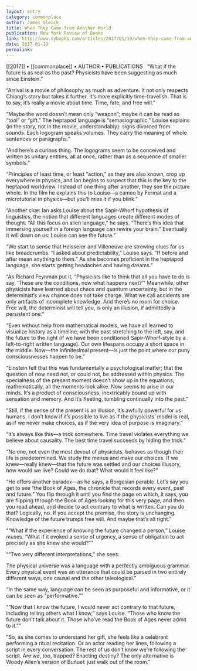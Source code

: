 ```yaml
---
layout: entry
category: commonplace
author: James Gleick
title: When They Came from Another World
publication: New York Review of Books
link: http://www.nybooks.com/articles/2017/01/19/when-they-came-from-another-world/
date: 2017-01-19
permalink: 
---
```


[[2017]] • [[commonplace]] • AUTHOR • PUBLICATIONS 
 
“What if the future is as real as the past? Physicists have been suggesting as much since Einstein.”

“Arrival is a movie of philosophy as much as adventure. It not only respects Chiang’s story but takes it further. It’s more explicitly time-travelish. That is to say, it’s really a movie about time. Time, fate, and free will.”

“Maybe the word doesn’t mean only “weapon”; maybe it can be read as “tool” or “gift.” The heptapod language is “semasiographic,” Louise explains (in the story, not in the movie, understandably): signs divorced from sounds. Each logogram speaks volumes. They carry the meaning of whole sentences or paragraphs.”

“And here’s a curious thing. The logograms seem to be conceived and written as unitary entities, all at once, rather than as a sequence of smaller symbols.”

“Principles of least time, or least “action,” as they are also known, crop up everywhere in physics, and Ian begins to suspect that this is the key to the heptapod worldview. Instead of one thing after another, they see the picture whole. In the film he explains this to Louise—a cameo by Fermat and a microtutorial in physics—but you’ll miss it if you blink.”

“Another clue: Ian asks Louise about the Sapir-Whorf hypothesis of linguistics, the notion that different languages create different modes of thought. “All this focus on alien language,” he says. “There’s this idea that immersing yourself in a foreign language can rewire your brain.” Eventually it will dawn on us: Louise can see the future.”

“We start to sense that Heisserer and Villeneuve are strewing clues for us like breadcrumbs. “I asked about predictability,” Louise says. “If before and after mean anything to them.” As she becomes proficient in the heptapod language, she starts getting headaches and having dreams.”

“As Richard Feynman put it, “Physicists like to think that all you have to do is say, ‘These are the conditions, now what happens next?’” Meanwhile, other physicists have learned about chaos and quantum uncertainty, but in the determinist’s view chance does not take charge. What we call accidents are only artifacts of incomplete knowledge. And there’s no room for choice. Free will, the determinist will tell you, is only an illusion, if admittedly a persistent one.”

“Even without help from mathematical models, we have all learned to visualize history as a timeline, with the past stretching to the left, say, and the future to the right (if we have been conditioned Sapir-Whorf-style by a left-to-right written language). Our own lifespans occupy a short space in the middle. Now—the infinitesimal present—is just the point where our puny consciousnesses happen to be.”

“Einstein felt that this was fundamentally a psychological matter; that the question of now need not, or could not, be addressed within physics. The specialness of the present moment doesn’t show up in the equations; mathematically, all the moments look alike. Now seems to arise in our minds. It’s a product of consciousness, inextricably bound up with sensation and memory. And it’s fleeting, tumbling continually into the past.”

“Still, if the sense of the present is an illusion, it’s awfully powerful for us humans. I don’t know if it’s possible to live as if the physicists’ model is real, as if we never make choices, as if the very idea of purpose is imaginary.”

“It’s always like this—a trick somewhere. Time travel violates everything we believe about causality. The best time travel succeeds by hiding the trick.”

“No one, not even the most devout of physicists, behaves as though their life is predetermined. We study the menus and make our choices. If we knew—really knew—that the future was settled and our choices illusory, how would we live? Could we do that? What would it feel like?”

“He offers another paradox—as he says, a Borgesian parable. Let’s say you get to see “the Book of Ages, the chronicle that records every event, past and future.” You flip through it until you find the page on which, it says, you are flipping through the Book of Ages looking for this very page, and then you read ahead, and decide to act contrary to what is written. Can you do that? Logically, no. If you accept the premise, the story is unchanging. Knowledge of the future trumps free will. And maybe that’s all right.”

““What if the experience of knowing the future changed a person,” Louise muses. “What if it evoked a sense of urgency, a sense of obligation to act precisely as she knew she would?””

““Two very different interpretations,” she sees:

The physical universe was a language with a perfectly ambiguous grammar. Every physical event was an utterance that could be parsed in two entirely different ways, one causal and the other teleological.”

“In the same way, language can be seen as purposeful and informative, or it can be seen as “performative.””

““Now that I know the future, I would never act contrary to that future, including telling others what I know,” says Louise. “Those who know the future don’t talk about it. Those who’ve read the Book of Ages never admit to it.””

“So, as she comes to understand her gift, she feels like a celebrant performing a ritual recitation. Or an actor reading her lines, following a script in every conversation. The rest of us don’t know we’re following the script. Are we, too, trapped? Enacting destiny? The only alternative is Woody Allen’s version of Buñuel: just walk out of the room.”

